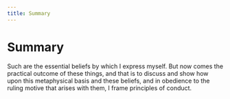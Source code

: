 ```yaml
---
title: Summary
---
```

# Summary

Such are the essential beliefs by which I express myself. But now comes
the practical outcome of these things, and that is to discuss and show
how upon this metaphysical basis and these beliefs, and in obedience to
the ruling motive that arises with them, I frame principles of conduct.
